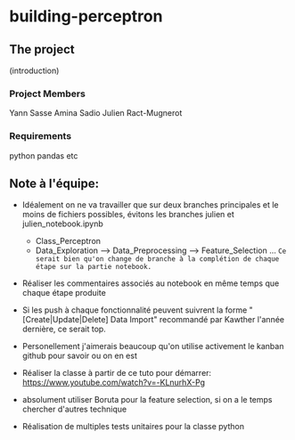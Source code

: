 # building-perceptron
## The project
 (introduction)

### Project Members
Yann Sasse
Amina Sadio
Julien Ract-Mugnerot

### Requirements

python pandas etc







## Note à l'équipe:



- Idéalement on ne va travailler que sur deux branches principales et le moins de fichiers possibles, évitons les branches julien et julien_notebook.ipynb
  - Class_Perceptron
  - Data_Exploration --> Data_Preprocessing --> Feature_Selection ...
`Ce serait bien qu'on change de branche à la complétion de chaque étape sur la partie notebook.`


- Réaliser les commentaires associés au notebook en même temps que chaque étape produite
- Si les push à chaque fonctionnalité peuvent suivrent la forme "[Create|Update|Delete] Data Import" recommandé par Kawther l'année dernière, ce serait top.
- Personellement j'aimerais beaucoup qu'on utilise activement le kanban github pour savoir ou on en est
- Réaliser la classe à partir de ce tuto pour démarrer: https://www.youtube.com/watch?v=-KLnurhX-Pg
- absolument utiliser Boruta pour la feature selection, si on a le temps chercher d'autres technique
- Réalisation de multiples tests unitaires pour la classe python
